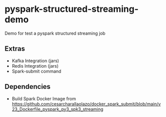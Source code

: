 # pyspark-structured-streaming-demo
Demo for test a pyspark structured streaming job

## Extras

- Kafka Integration (jars)
- Redis Integration (jars)
- Spark-submit command

## Dependencies

- Build Spark Docker Image from https://github.com/cesarcharallaolazo/docker_spark_submit/blob/main/v23_Dockerfile_pyspark_py3_spk3_streaming
